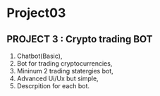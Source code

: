 # Project03
## PROJECT 3 : Crypto trading BOT
1) Chatbot(Basic),
2) Bot for trading cryptocurrencies, 
3) Mininum 2 trading statergies bot, 
4) Advanced Ui/Ux but simple,
5) Descrpition for each bot.
